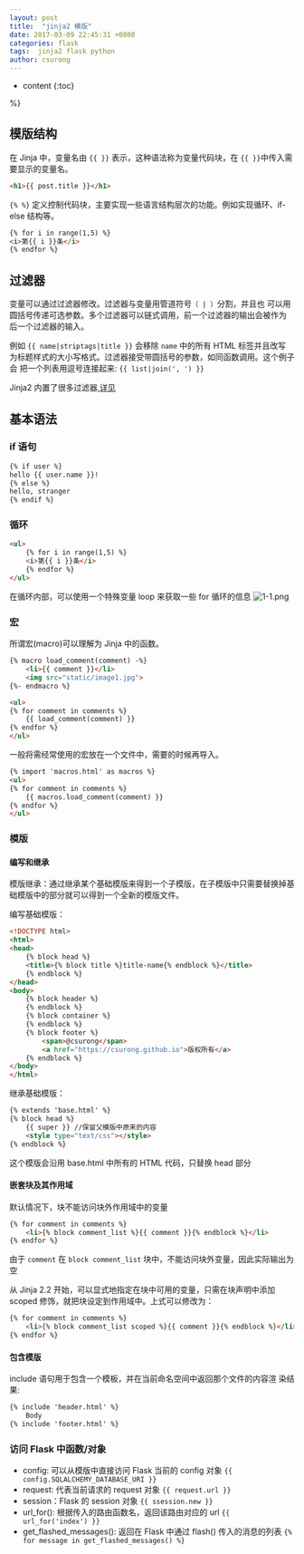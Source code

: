 ```yaml
---
layout: post
title:  "jinja2 模版"
date: 2017-03-09 22:45:31 +0800
categories: flask
tags:  jinja2 flask python
author: csurong
---
```


* content
{:toc}

%}

## 模版结构

在 Jinja 中，变量名由 `{{ }}` 表示，这种语法称为变量代码块，在 `{{ }}`中传入需要显示的变量名。
```html
<h1>{{ post.title }}</h1>
```

`{% %}` 定义控制代码块，主要实现一些语言结构层次的功能。例如实现循环、if-else 结构等。
```html
{% for i in range(1,5) %}
<i>第{{ i }}条</i>
{% endfor %}
```

## 过滤器

变量可以通过过滤器修改。过滤器与变量用管道符号`（ | ）`分割，并且也 可以用圆括号传递可选参数。多个过滤器可以链式调用，前一个过滤器的输出会被作为 后一个过滤器的输入。

例如 `{{ name|striptags|title }}` 会移除 `name` 中的所有 HTML 标签并且改写 为标题样式的大小写格式。过滤器接受带圆括号的参数，如同函数调用。这个例子会 把一个列表用逗号连接起来: `{{ list|join(', ') }}`

Jinja2 内置了很多过滤器,[详见](http://docs.jinkan.org/docs/jinja2/templates.html#builtin-filters)

## 基本语法

### if 语句

```html
{% if user %}
hello {{ user.name }}!
{% else %}
hello, stranger
{% endif %}
```

### 循环

```html
<ul>
	{% for i in range(1,5) %}
	<i>第{{ i }}条</i>
	{% endfor %}
</ul>
```
在循环内部，可以使用一个特殊变量 loop 来获取一些 for 循环的信息
![1-1.png](http://upload-images.jianshu.io/upload_images/6434703-119f15149eea2524.png?imageMogr2/auto-orient/strip%7CimageView2/2/w/1240)

### 宏

所谓宏(macro)可以理解为 Jinja 中的函数。
```html
{% macro load_comment(comment) -%}
    <li>{{ comment }}</li>
    <img src="static/image1.jpg">
{%- endmacro %}

<ul>
{% for comment in comments %}
    {{ load_comment(comment) }}
{% endfor %}
</ul>
```

一般将需经常使用的宏放在一个文件中，需要的时候再导入。
```html
{% import 'macros.html' as macros %}
<ul>
{% for comment in comments %}
    {{ macros.load_comment(comment) }}
{% endfor %}
</ul>
```

### 模版

#### 编写和继承

模版继承：通过继承某个基础模版来得到一个子模版，在子模版中只需要替换掉基础模版中的部分就可以得到一个全新的模版文件。

编写基础模版：
```html
<!DOCTYPE html>
<html>
<head>
	{% block head %}
	<title>{% block title %}title-name{% endblock %}</title>
	{% endblock %}
</head>
<body>
	{% block header %}
	{% endblock %}
	{% block container %}
	{% endblock %}
	{% block footer %}
		<span>@csurong</span>
		<a href="https://csurong.github.io">版权所有</a>
	{% endblock %}
</body> 
</html>
```

继承基础模版：
```html
{% extends 'base.html' %}
{% block head %}
	{{ super }} //保留父模版中原来的内容
	<style type="text/css"></style>
{% endblock %}
```
这个模版会沿用 base.html 中所有的 HTML 代码，只替换 head 部分

#### 嵌套块及其作用域

默认情况下，块不能访问块外作用域中的变量
```html
{% for comment in comments %}
	<li>{% block comment_list %}{{ comment }}{% endblock %}</li>
{% endfor %}
```
由于 `comment` 在 `block comment_list` 块中，不能访问块外变量，因此实际输出为空

从 Jinja 2.2 开始，可以显式地指定在块中可用的变量，只需在块声明中添加 scoped 修饰，就把块设定到作用域中。上式可以修改为：
```html
{% for comment in comments %}
	<li>{% block comment_list scoped %}{{ comment }}{% endblock %}</li>
{% endfor %}
```

#### 包含模版

include 语句用于包含一个模板，并在当前命名空间中返回那个文件的内容渲 染结果:
```html
{% include 'header.html' %}
    Body
{% include 'footer.html' %}
```

### 访问 Flask 中函数/对象

+ config: 可以从模版中直接访问 Flask 当前的 config 对象 `{{ config.SQLALCHEMY_DATABASE_URI }}`
+ request: 代表当前请求的 request 对象 `{{ request.url }}`
+ session：Flask 的 session 对象 `{{ ssession.new }}`
+ url_for(): 根据传入的路由函数名，返回该路由对应的 url `{{ url_for('index') }}`
+ get_flashed_messages(): 返回在 Flask 中通过 flash() 传入的消息的列表 `{% for message in get_flashed_messages() %}`


